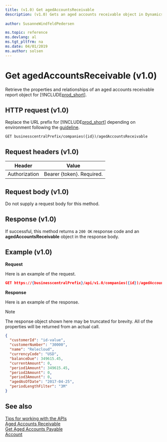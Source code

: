 ```yaml
--- 
title: (v1.0) Get agedAccountsReceivable
description: (v1.0) Gets an aged accounts receivable object in Dynamics 365 Business Central.
 
author: SusanneWindfeldPedersen

ms.topic: reference
ms.devlang: al
ms.tgt_pltfrm: na
ms.date: 04/01/2019
ms.author: solsen
---
```


# Get agedAccountsReceivable (v1.0)
Retrieve the properties and relationships of an aged accounts receivable report object for [!INCLUDE[prod_short](../../../includes/prod_short.md)].

## HTTP request (v1.0)
Replace the URL prefix for [!INCLUDE[prod_short](../../../includes/prod_short.md)] depending on environment following the [guideline](../../v1.0/endpoints-apis-for-dynamics.md).
```
GET businesscentralPrefix/companies({id})/agedAccountsReceivable
```

## Request headers (v1.0)

|Header|Value|
|------|-----|
|Authorization  |Bearer {token}. Required. |

## Request body (v1.0)
Do not supply a request body for this method.
## Response (v1.0)
If successful, this method returns a ```200 OK``` response code and an **agedAccountsReceivable** object in the response body.

## Example (v1.0)

**Request**

Here is an example of the request.

```json
GET https://{businesscentralPrefix}/api/v1.0/companies({id})/agedAccountsReceivable
```

**Response**

Here is an example of the response. 

> [!NOTE]  
>   The response object shown here may be truncated for brevity. All of the properties will be returned from an actual call.

```json
{
  "customerId": "id-value",
  "customerNumber": "30000",
  "name": "Relecloud",
  "currencyCode": "USD",
  "balanceDue": 349615.45,
  "currentAmount": 0,
  "period1Amount": 349615.45,
  "period2Amount": 0,
  "period3Amount": 0,
  "agedAsOfDate": "2017-04-25",
  "periodLengthFilter": "3M"   
}
```


## See also
[Tips for working with the APIs](../../../developer/devenv-connect-apps-tips.md)  
[Aged Accounts Receivable](../resources/dynamics_agedaccountsreceivable.md)  
[Get Aged Accounts Payable](../api/dynamics_agedaccountspayable_get.md)  
[Account](../resources/dynamics_account.md)  
